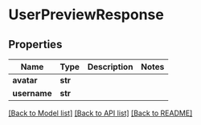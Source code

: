 # UserPreviewResponse

## Properties

Name | Type | Description | Notes
------------ | ------------- | ------------- | -------------
**avatar** | **str** |  | 
**username** | **str** |  | 

[[Back to Model list]](../#documentation-for-models) [[Back to API list]](../#documentation-for-api-endpoints) [[Back to README]](../)


